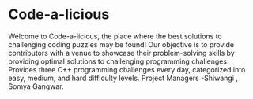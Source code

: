 # Code-a-licious
Welcome to Code-a-licious, the place where the best solutions to challenging coding puzzles may be found! Our objective is to provide contributors with a venue to showcase their problem-solving skills by providing optimal solutions to challenging programming challenges.
Provides three C++ programming challenges every day, categorized into easy, medium, and hard difficulty levels. Project Managers -Shiwangi , Somya Gangwar.
